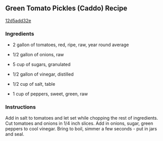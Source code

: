 ## Green Tomato Pickles (Caddo) Recipe

[12d5add32e](http://cookeatshare.com/recipes/green-tomato-pickles-caddo-30891)

### Ingredients

 - 2 gallon of tomatoes, red, ripe, raw, year round average

 - 1/2 gallon of onions, raw

 - 5 cup of sugars, granulated

 - 1/2 gallon of vinegar, distilled

 - 1/2 cup of salt, table

 - 1 cup of peppers, sweet, green, raw

### Instructions

Add in salt to tomatoes and let set while chopping the rest of ingredients. Cut tomatoes and onions in 1/4 inch slices. Add in onions, sugar, green peppers to cool vinegar. Bring to boil, simmer a few seconds - put in jars and seal.